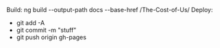 Build: ng build --output-path docs --base-href /The-Cost-of-Us/
Deploy:
 - git add -A
 - git commit -m "stuff"
 - git push origin gh-pages